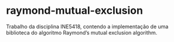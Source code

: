 # raymond-mutual-exclusion
Trabalho da disciplina INE5418, contendo a implementação de uma biblioteca do algoritmo Raymond’s mutual exclusion algorithm.
